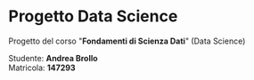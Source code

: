 # Progetto Data Science

Progetto del corso "**Fondamenti di Scienza Dati**" (Data Science)

Studente: **Andrea Brollo**  
Matricola: **147293**

